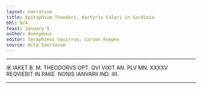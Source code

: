 ```yaml
---
layout: narrative
title: Epitaphium Theodori, martyris Calari in Sardinia
bhl: N/A
feast: January 5
author: Anonymous
editor: Seraphinus Squirrus; Carson Koepke
source: Acta Sanctorum
---
```


---

IK IAKET B. M. THEODORVS OPT. QVI VIXIT AN. PLV MN. XXXXV REQVIEBIT IN PAKE. NONIS IANVARII IND. IIII.

---
